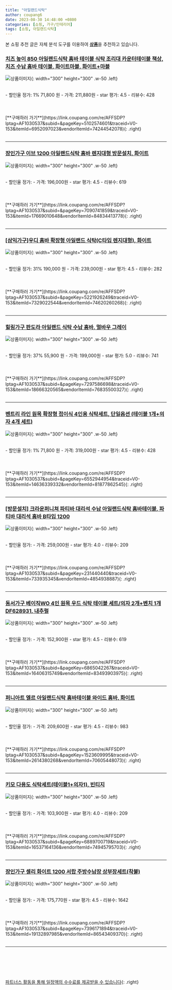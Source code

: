 ```yaml
---
title: "아일랜드식탁"
author: coupang6
date: 2023-08-30 14:48:00 +0800
categories: [쇼핑, 가구/인테리어]
tags: [쇼핑, 아일랜드식탁]
---
```


본 쇼핑 추천 글은 자체 분석 도구를 이용하여 [**상품**](https://link.coupang.com/a/bao1ui)을 추천하고 있습니다.

### [치즈 높이 850 아일랜드식탁 홈바 테이블 식탁 조리대 카운터테이블 책상, 치즈 수납 홈바 테이블, 화이트마블, 화이트+마블](https://link.coupang.com/re/AFFSDP?lptag=AF1030537&subid=&pageKey=5102574601&traceid=V0-153&itemId=6952097023&vendorItemId=74244542078)

![상품이미지](https://thumbnail6.coupangcdn.com/thumbnails/remote/230x230ex/image/vendor_inventory/ca6a/04fc33cc2fa3e883f55edfabb34f853d17e2134380f6e6a41f16e3f9a36e.jpg){: width="300" height="300" .w-50 .left}


<br>
- 할인율 정가: 1%  71,800   원
- 가격: 211,880원
- star 평가: 4.5
- 리뷰수: 428
<br>
<br>
<br>
<br>
[**구매하러 가기**](https://link.coupang.com/re/AFFSDP?lptag=AF1030537&subid=&pageKey=5102574601&traceid=V0-153&itemId=6952097023&vendorItemId=74244542078){: .right}
<br>
<br>

---

### [장인가구 이브 1200 아일랜드식탁 홈바 렌지대형 방문설치, 화이트](https://link.coupang.com/re/AFFSDP?lptag=AF1030537&subid=&pageKey=7090741859&traceid=V0-153&itemId=17669010648&vendorItemId=84834413778)

![상품이미지](https://thumbnail6.coupangcdn.com/thumbnails/remote/230x230ex/image/retail/images/2415915583636665-947a194b-0a78-45eb-a47e-b8fbceae5db6.jpg){: width="300" height="300" .w-50 .left}


<br>
- 할인율 정가: 
- 가격: 196,000원
- star 평가: 4.5
- 리뷰수: 619
<br>
<br>
<br>
<br>
[**구매하러 가기**](https://link.coupang.com/re/AFFSDP?lptag=AF1030537&subid=&pageKey=7090741859&traceid=V0-153&itemId=17669010648&vendorItemId=84834413778){: .right}
<br>
<br>

---

### [[삼익가구]우디 홈바 확장형 아일랜드 식탁(C타입 렌지대형), 화이트](https://link.coupang.com/re/AFFSDP?lptag=AF1030537&subid=&pageKey=5221926249&traceid=V0-153&itemId=7329022544&vendorItemId=74620260268)

![상품이미지](https://thumbnail10.coupangcdn.com/thumbnails/remote/230x230ex/image/vendor_inventory/1c2f/866b7349c30fb09cf3ce58230f486b4014a8e8afff3fa94c5176f09a8d78.jpg){: width="300" height="300" .w-50 .left}


<br>
- 할인율 정가: 31%  190,000   원
- 가격: 239,000원
- star 평가: 4.5
- 리뷰수: 282
<br>
<br>
<br>
<br>
[**구매하러 가기**](https://link.coupang.com/re/AFFSDP?lptag=AF1030537&subid=&pageKey=5221926249&traceid=V0-153&itemId=7329022544&vendorItemId=74620260268){: .right}
<br>
<br>

---

### [힐링가구 판도라 아일랜드 식탁 수납 홈바, 멀바우 그레이](https://link.coupang.com/re/AFFSDP?lptag=AF1030537&subid=&pageKey=7297586698&traceid=V0-153&itemId=18666320565&vendorItemId=76835500327)

![상품이미지](https://thumbnail8.coupangcdn.com/thumbnails/remote/230x230ex/image/vendor_inventory/79b8/a9d2ec0666b34fbc3c43f6a2c5f7c3fb25a541bc58cff6a66fc2aa841608.jpg){: width="300" height="300" .w-50 .left}


<br>
- 할인율 정가: 37%  55,900   원
- 가격: 199,000원
- star 평가: 5.0
- 리뷰수: 741
<br>
<br>
<br>
<br>
[**구매하러 가기**](https://link.coupang.com/re/AFFSDP?lptag=AF1030537&subid=&pageKey=7297586698&traceid=V0-153&itemId=18666320565&vendorItemId=76835500327){: .right}
<br>
<br>

---

### [벤트리 라인 원목 확장형 접이식 4인용 식탁세트, 단일옵션 (테이블 1개+의자 4개 세트)](https://link.coupang.com/re/AFFSDP?lptag=AF1030537&subid=&pageKey=6552944954&traceid=V0-153&itemId=14636339332&vendorItemId=81877862545)

![상품이미지](https://thumbnail7.coupangcdn.com/thumbnails/remote/230x230ex/image/vendor_inventory/dc90/ec6f84aabde3366bc10b517e3de8f21d60a5dc2f6c2f921124d4c6f83136.jpg){: width="300" height="300" .w-50 .left}


<br>
- 할인율 정가: 1%  71,800   원
- 가격: 319,000원
- star 평가: 4.5
- 리뷰수: 428
<br>
<br>
<br>
<br>
[**구매하러 가기**](https://link.coupang.com/re/AFFSDP?lptag=AF1030537&subid=&pageKey=6552944954&traceid=V0-153&itemId=14636339332&vendorItemId=81877862545){: .right}
<br>
<br>

---

### [[방문설치] 크라운퍼니쳐 파티바 대리석 수납 아일랜드식탁 홈바테이블, 파티바 대리석 홈바 B타입 1200](https://link.coupang.com/re/AFFSDP?lptag=AF1030537&subid=&pageKey=231440440&traceid=V0-153&itemId=733935345&vendorItemId=4854938887)

![상품이미지](https://thumbnail6.coupangcdn.com/thumbnails/remote/230x230ex/image/vendor_inventory/628b/d648d475b97451b94f1ac4777ddf88a16720b13d139fadbf15a0ea687f27.png){: width="300" height="300" .w-50 .left}


<br>
- 할인율 정가: 
- 가격: 259,000원
- star 평가: 4.0
- 리뷰수: 209
<br>
<br>
<br>
<br>
[**구매하러 가기**](https://link.coupang.com/re/AFFSDP?lptag=AF1030537&subid=&pageKey=231440440&traceid=V0-153&itemId=733935345&vendorItemId=4854938887){: .right}
<br>
<br>

---

### [동서가구 베이직WO 4인 원목 우드 식탁 테이블 세트/의자 2개+벤치 1개 DF628931, 내추럴](https://link.coupang.com/re/AFFSDP?lptag=AF1030537&subid=&pageKey=6865042267&traceid=V0-153&itemId=16406315749&vendorItemId=83493903975)

![상품이미지](https://thumbnail9.coupangcdn.com/thumbnails/remote/230x230ex/image/vendor_inventory/206f/5ab30b45ef8b5d9baff4d79febacb5441470fe3e821e317f5321832163aa.jpg){: width="300" height="300" .w-50 .left}


<br>
- 할인율 정가: 
- 가격: 152,900원
- star 평가: 4.5
- 리뷰수: 619
<br>
<br>
<br>
<br>
[**구매하러 가기**](https://link.coupang.com/re/AFFSDP?lptag=AF1030537&subid=&pageKey=6865042267&traceid=V0-153&itemId=16406315749&vendorItemId=83493903975){: .right}
<br>
<br>

---

### [퍼니아트 엘르 아일랜드식탁 홈바테이블 와이드 홈바, 화이트](https://link.coupang.com/re/AFFSDP?lptag=AF1030537&subid=&pageKey=1523609995&traceid=V0-153&itemId=2614380268&vendorItemId=70605448073)

![상품이미지](https://thumbnail10.coupangcdn.com/thumbnails/remote/230x230ex/image/vendor_inventory/d609/03fe0464c0ed600ba10dda25e4b9381928c6e038299d038779e4398c3c53.jpg){: width="300" height="300" .w-50 .left}


<br>
- 할인율 정가: 
- 가격: 209,600원
- star 평가: 4.5
- 리뷰수: 983
<br>
<br>
<br>
<br>
[**구매하러 가기**](https://link.coupang.com/re/AFFSDP?lptag=AF1030537&subid=&pageKey=1523609995&traceid=V0-153&itemId=2614380268&vendorItemId=70605448073){: .right}
<br>
<br>

---

### [키모 다용도 식탁세트(테이블1+의자1), 빈티지](https://link.coupang.com/re/AFFSDP?lptag=AF1030537&subid=&pageKey=6889700719&traceid=V0-153&itemId=16537164136&vendorItemId=74945795703)

![상품이미지](https://thumbnail8.coupangcdn.com/thumbnails/remote/230x230ex/image/vendor_inventory/2cce/1a965ccb95cd4890ad92927fe87df07aac680375a109ac6607f99811cde7.jpg){: width="300" height="300" .w-50 .left}


<br>
- 할인율 정가: 
- 가격: 103,900원
- star 평가: 4.0
- 리뷰수: 209
<br>
<br>
<br>
<br>
[**구매하러 가기**](https://link.coupang.com/re/AFFSDP?lptag=AF1030537&subid=&pageKey=6889700719&traceid=V0-153&itemId=16537164136&vendorItemId=74945795703){: .right}
<br>
<br>

---

### [장인가구 셀리 화이트 1200 서랍 주방수납장 상부장세트(착불)](https://link.coupang.com/re/AFFSDP?lptag=AF1030537&subid=&pageKey=7396171894&traceid=V0-153&itemId=19132897985&vendorItemId=86543409370)

![상품이미지](https://thumbnail8.coupangcdn.com/thumbnails/remote/230x230ex/image/vendor_inventory/e92b/119d1d30b4c335623ba4ae13779691e9f33048b41f0abef142466c914bdf.jpg){: width="300" height="300" .w-50 .left}


<br>
- 할인율 정가: 
- 가격: 175,770원
- star 평가: 4.5
- 리뷰수: 1642
<br>
<br>
<br>
<br>
[**구매하러 가기**](https://link.coupang.com/re/AFFSDP?lptag=AF1030537&subid=&pageKey=7396171894&traceid=V0-153&itemId=19132897985&vendorItemId=86543409370){: .right}
<br>
<br>

---
<br><br><br><br><br> [파트너스 활동을 통해 일정액의 수수료를 제공받을 수 있습니다](https://link.coupang.com/a/bao1ui){: .right}